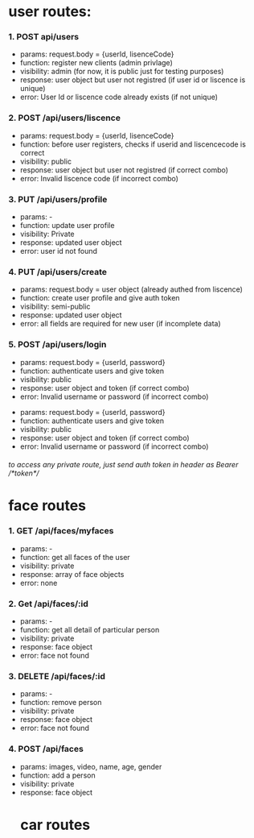 <h1>
user routes:
</h1>
<h3>
1. POST api/users
</h3>
<ul>
   <li> params: request.body = {userId, lisenceCode} </li>
   <li> function: register new clients (admin privlage) </li>
   <li> visibility: admin (for now, it is public just for testing purposes)</li>
   <li> response: user object but user not registred (if user id or liscence is unique) </li>
   <li> error: User Id or liscence code already exists (if not unique) </li>
</ul>
<h3>
2. POST /api/users/liscence
</h3>
<ul>
   <li> params: request.body = {userId, lisenceCode} </li>
   <li> function: before user registers, checks if userid and liscencecode is correct </li>
   <li> visibility: public </li>
   <li> response: user object but user not registred (if correct combo) </li>
   <li> error: Invalid liscence code (if incorrect combo) </li>
</ul>
<h3>
3. PUT /api/users/profile
</h3>
<ul>
   <li> params: - </li>
   <li> function: update user profile </li>
   <li> visibility: Private </li>
   <li> response: updated user object </li>
   <li> error: user id not found </li>
</ul>
<h3>
4. PUT /api/users/create
</h3>
<ul>
   <li> params: request.body = user object (already authed from liscence) </li>
   <li> function: create user profile and give auth token </li>
   <li> visibility: semi-public </li>
   <li> response: updated user object </li>
   <li> error: all fields are required for new user (if incomplete data) </li>
</ul>
<h3>
5. POST /api/users/login
</h3>
<ul>
   <li> params: request.body = {userId, password} </li>
   <li> function: authenticate users and give token </li>
   <li> visibility: public </li>
   <li> response: user object and token (if correct combo) </li>
   <li> error: Invalid username or password (if incorrect combo) </li>
</ul>

<ul>
   <li> params: request.body = {userId, password} </li>
   <li> function: authenticate users and give token </li>
   <li> visibility: public </li>
   <li> response: user object and token (if correct combo) </li>
   <li> error: Invalid username or password (if incorrect combo) </li>
</ul>

<h6> to access any private route, just send auth token in header as Bearer /*token*/ </h6>

<h1>
   face routes
</h1>

<h3>
1. GET /api/faces/myfaces
</h3>
<ul>
   <li> params: - </li>
   <li> function: get all faces of the user </li>
   <li> visibility: private </li>
   <li> response: array of face objects </li>
   <li> error: none </li>
</ul>
<h3>
2. Get /api/faces/:id
</h3>
<ul>
   <li> params: - </li>
   <li> function: get all detail of particular person </li>
   <li> visibility: private </li>
   <li> response: face object </li>
   <li> error: face not found </li>
</ul>
<h3>
3. DELETE /api/faces/:id
</h3>
<ul>
   <li> params: - </li>
   <li> function: remove person </li>
   <li> visibility: private </li>
   <li> response: face object </li>
   <li> error: face not found </li>
</ul>
<h3>
4. POST /api/faces
</h3>
<ul>
   <li> params: images, video, name, age, gender </li>
   <li> function: add a person </li>
   <li> visibility: private </li>
   <li> response: face object </li>

<h1>
   car routes
</h1>
